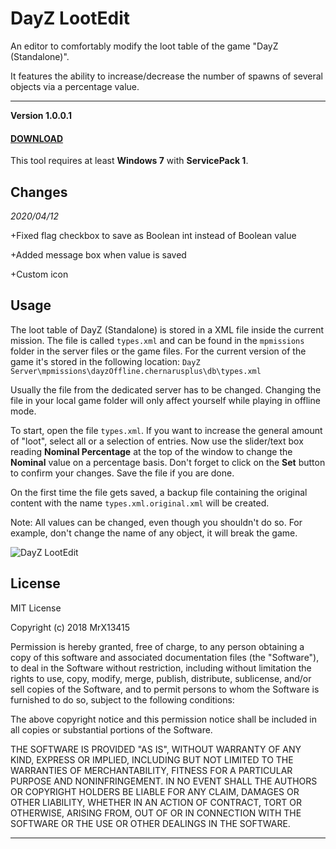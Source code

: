 

# DayZ LootEdit


An editor to comfortably modify the loot table of the game "DayZ (Standalone)".

It features the ability to increase/decrease the number of spawns of several objects via a percentage value.


---


**Version 1.0.0.1**
#### **[DOWNLOAD](https://github.com/ultimateglue/DayZEditor/releases)**

This tool requires at least **Windows 7** with **ServicePack 1**.

## Changes

_2020/04/12_

+Fixed flag checkbox to save as Boolean int instead of Boolean value

+Added message box when value is saved

+Custom icon


## Usage


The loot table of DayZ (Standalone) is stored in a XML file inside the current mission.
The file is called `types.xml` and can be found in the `mpmissions` folder in the server files or the game files. For the current version of the game it's stored in the following location: 
`DayZ Server\mpmissions\dayzOffline.chernarusplus\db\types.xml`

Usually the file from the dedicated server has to be changed.
Changing the file in your local game folder will only affect yourself while playing in offline mode.

To start, open the file `types.xml`. 
If you want to increase the general amount of "loot", select all or a selection of entries.
Now use the slider/text box reading **Nominal Percentage** at the top of the window to change the **Nominal** value on a percentage basis.
Don't forget to click on the **Set** button to confirm your changes. Save the file if you are done.

On the first time the file gets saved, a backup file containing the original content with the name `types.xml.original.xml` will be created.

Note: All values can be changed, even though you shouldn't do so. For example, don't change the name of any object, it will break the game.

![DayZ LootEdit](dayzlootedit.png)



## License


MIT License

Copyright (c) 2018 MrX13415

Permission is hereby granted, free of charge, to any person obtaining a copy
of this software and associated documentation files (the "Software"), to deal
in the Software without restriction, including without limitation the rights
to use, copy, modify, merge, publish, distribute, sublicense, and/or sell
copies of the Software, and to permit persons to whom the Software is
furnished to do so, subject to the following conditions:

The above copyright notice and this permission notice shall be included in all
copies or substantial portions of the Software.

THE SOFTWARE IS PROVIDED "AS IS", WITHOUT WARRANTY OF ANY KIND, EXPRESS OR
IMPLIED, INCLUDING BUT NOT LIMITED TO THE WARRANTIES OF MERCHANTABILITY,
FITNESS FOR A PARTICULAR PURPOSE AND NONINFRINGEMENT. IN NO EVENT SHALL THE
AUTHORS OR COPYRIGHT HOLDERS BE LIABLE FOR ANY CLAIM, DAMAGES OR OTHER
LIABILITY, WHETHER IN AN ACTION OF CONTRACT, TORT OR OTHERWISE, ARISING FROM,
OUT OF OR IN CONNECTION WITH THE SOFTWARE OR THE USE OR OTHER DEALINGS IN THE
SOFTWARE.


---
